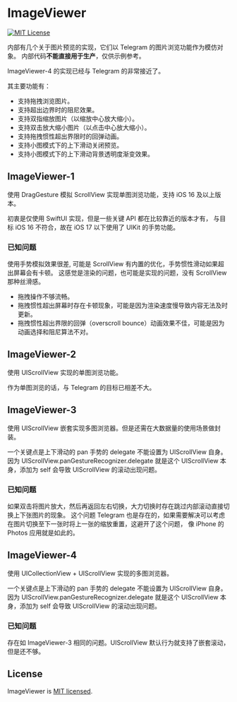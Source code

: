 # ImageViewer
[![MIT License](https://img.shields.io/badge/license-MIT-brightgreen.svg)](https://github.com/huk10/imageViewer/blob/master/LICENSE)

内部有几个关于图片预览的实现，它们以 Telegram 的图片浏览功能作为模仿对象。
内部代码**不能直接用于生产**，仅供示例参考。

ImageViewer-4 的实现已经与 Telegram 的非常接近了。

其主要功能有：
* 支持拖拽浏览图片。
* 支持超出边界时的阻尼效果。
* 支持双指缩放图片（以缩放中心放大缩小）。
* 支持双击放大缩小图片（以点击中心放大缩小）。
* 支持拖拽惯性超出界限时的回弹动画。
* 支持小图模式下的上下滑动关闭预览。
* 支持小图模式下的上下滑动背景透明度渐变效果。

## ImageViewer-1

使用 DragGesture 模拟 ScrollView 实现单图浏览功能，支持 iOS 16 及以上版本。

初衷是仅使用 SwiftUI 实现，但是一些关键 API 都在比较靠近的版本才有，
与目标 iOS 16 不符合，故在 iOS 17 以下使用了 UIKit 的手势功能。

### 已知问题

使用手势模拟效果很差, 可能是 ScrollView 有内置的优化，手势惯性滑动如果超出屏幕会有卡顿。
这感觉是渲染的问题，也可能是实现的问题，没有 ScrollView 那种丝滑感。

* 拖拽操作不够流畅。
* 拖拽惯性超出屏幕时存在卡顿现象，可能是因为渲染速度慢导致内容无法及时更新。
* 拖拽惯性超出界限的回弹（overscroll bounce）动画效果不佳，可能是因为动画选择和阻尼算法不对。


## ImageViewer-2

使用 UIScrollView 实现的单图浏览功能。

作为单图浏览的话，与 Telegram 的目标已相差不大。

## ImageViewer-3

使用 UIScrollView 嵌套实现多图浏览器。但是还需在大数据量的使用场景做封装。

一个关键点是上下滑动的 pan 手势的 delegate 不能设置为 UIScrollView 自身。
因为 UIScrollView.panGestureRecognizer.delegate 就是这个 UIScrollView 本身，添加为 self 会导致 UIScrollView 的滚动出现问题。

### 已知问题

如果双击将图片放大，然后再返回左右切换，大力切换时存在跳过内部滚动直接切换上下张图片的现象。
这个问题 Telegram 也是存在的，如果需要解决可以考虑在图片切换至下一张时将上一张的缩放重置，这避开了这个问题，
像 iPhone 的 Photos 应用就是如此的。

## ImageViewer-4

使用 UICollectionView + UIScrollView 实现的多图浏览器。

一个关键点是上下滑动的 pan 手势的 delegate 不能设置为 UIScrollView 自身。
因为 UIScrollView.panGestureRecognizer.delegate 就是这个 UIScrollView 本身，添加为 self 会导致 UIScrollView 的滚动出现问题。

### 已知问题

存在如 ImageViewer-3 相同的问题。UIScrollView 默认行为就支持了嵌套滚动，但是还不够。

## License

ImageViewer is [MIT licensed](./LICENSE).
